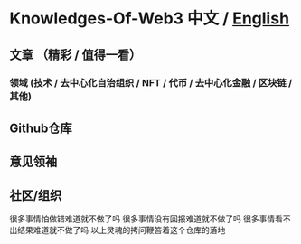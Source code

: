 # Knowledges-Of-Web3 中文 / [English](./README_En.md)

## 文章 （精彩 / 值得一看）

### 领域 (技术 / 去中心化自治组织 / NFT / 代币 / 去中心化金融 / 区块链 / 其他)

## Github仓库

## 意见领袖

## 社区/组织

很多事情怕做错难道就不做了吗
很多事情没有回报难道就不做了吗
很多事情看不出结果难道就不做了吗
以上灵魂的拷问鞭笞着这个仓库的落地
